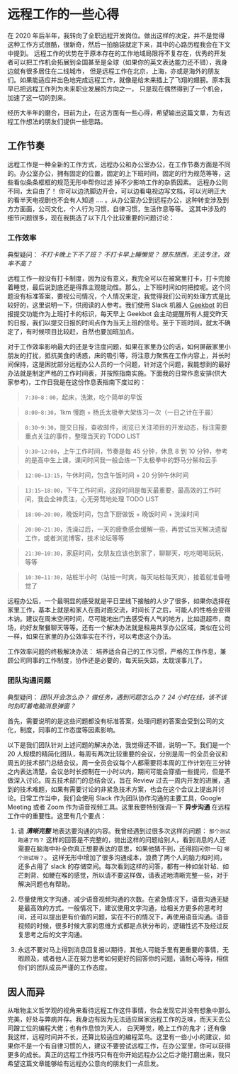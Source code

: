 # 远程工作的一些心得

在 2020 年后半年，我转向了全职远程开发岗位。做出这样的决定，并不是觉得这种工作方式很酷，很新奇，然后一拍脑袋就定下来，其中的心路历程我会在下文中提到。
远程工作的优势在于原本存在的工作地域局限将不复存在，优秀的开发者可以把工作机会拓展到全国甚至是全球（如果你的英文表达能力还不错），我身边就有很多居住在二线城市，
但是远程工作在北京，上海，亦或是海外的朋友们。如果能适应并出色地完成远程工作，就像是给未来插上了飞翔的翅膀。原本我早已把远程工作列为未来职业发展的方向之一，
只是现在偶然得到了一个机会，加速了这一切的到来。

经历大半年的磨合，目前为止，在这方面有一些心得，希望输出这篇文章，为有远程工作想法的朋友们提供一些思路。

## 工作节奏

远程工作是一种全新的工作方式，远程办公和办公室办公，在工作节奏方面是不同的。办公室办公，拥有固定的位置，固定的上下班时间，固定的行为规范等等，这些看似条条框框的规范无形中帮你过滤
掉不少影响工作的杂质因素。 远程办公则不同，太自由了！ 你可以边洗脚边开会，可以边看电视边写文档，可以光明正大的看半天电视剧也不会有人知道 .... 。从办公室办公到远程办公，这种转变涉及到方方面面，公司文化，个人行为习惯，自律习惯，生活作息等等。 这其中涉及的细节问题很多，现在我挑选了以下几个比较重要的问题讨论：

### 工作效率

典型疑问： *不打卡晚上下不了班？ 不打卡早上睡懒觉？ 想东想西，无法专注，效率不高？*

远程工作一般没有打卡制度，因为没有意义，我完全可以在被窝里打卡，打卡完接着睡觉，最后说到底还是得靠主观能动性。那么，上下班时间如何把控呢。这个问题没有标准答案，要视公司情况，个人情况来定，我觉得我们公司的处理方式是比较好的，这里说明一下，供阅读的人参考。我们使用 Slack 机器人 [Geekbot](https://geekbot.com/?k_id=kwd-536352990912&adgroup_id=69039720604&campaign_name_ad=1717121657&gclid=Cj0KCQiAgomBBhDXARIsAFNyUqNxdor3xesT5s3HyCK4dxlBp3US-YpQELdiq8EbQ8ZqpvM0WvADvhAaAtXOEALw_wcB) 的日报提交功能作为上班打卡的标识，每天早上 Geekbot 会主动提醒所有人提交昨天的日报，我们以提交日报的时间点作为当天上班的信号。至于下班时间，就太不确定了，有时候项目比较赶，自然也要加班加点。

对于工作效率影响最大的还是专注度问题，如果在家里办公的话，如何屏蔽家里小朋友的打扰，抵抗美食的诱惑，床的吸引等，将注意力聚焦在工作内容上，并长时间保持，这是困扰部分远程办公人员的一个问题，针对这个问题，我能想到的最好办法就是制定严格的工作时间表，并按照指南实施。下面我的日常作息安排(供大家参考)，工作日我是在这份作息表指南下度过的：

> `7:30~8：00`，起床，洗漱，吃个简单的早饭

> `8:00~8:30`，1km 慢跑 + 杨氏太极拳大架练习一次（一日之计在于晨）

> `8:30~9:30`，提交日报，查收邮件，阅览已关注项目的开发动态，标注需要重点关注的事件，整理当天的 TODO LIST

> `9:30~12:00`，上午工作时间，节奏是每 45 分钟，休息 8 到 10 分钟，参考的是高中生上课，课间时间我一般会练一下太极拳中的野马分鬃和云手

> `12:00~13:15`，午休时间，包含午饭时间 + 20 分钟午休时间

> `13:15~18:00`，下午工作时间，这段时间是每天最重要，最高效的工作时间，我会全神贯注，心无旁骛地处理 TODO LIST

> `18:00~20:00`，晚饭时间，包含下厨做饭 + 晚饭时间 + 洗澡时间

> `20:00~21:30`，洗澡过后，一天的疲惫感会缓解一些，再尝试当天解决遗留工作，或者浏览博客，技术论坛等等

> `21:30~10:30`，家庭时间，女朋友应该也到家了，聊聊天，吃吃喝喝玩玩，等等

> `10:30~11:30`，站桩半小时（站桩一时爽，每天站桩每天爽），接着就准备睡觉了

远程办公后，一个最明显的感受就是平日里线下接触的人少了很多，如果你选择在家里工作，基本上就是和家人在面对面交流，时间长了之后，可能人的性格会变得木讷。建议在周末空闲时间，尽可能地出门去感受有人气的地方，比如逛超市，商场，约好友聚餐聊天等等。还有一个解决办法就是租用共享办公区域，类似在公司一样，如果在家里的办公效率实在不行，可以考虑这个办法。

工作效率问题的终极解决办法： 培养适合自己的工作习惯，严格的工作作息，兼顾公司同事的工作制度，协作还是必要的，每天玩失踪，太耽误事儿了。

### 团队沟通问题

典型疑问： *团队开会怎么办？ 做任务，遇到问题怎么办？ 24 小时在线，该不该时刻盯着电脑消息弹窗？*

首先，需要说明的是这些问题都没有标准答案，处理问题的答案会受到公司的文化，制度，同事的工作态度等因素影响。

以下是我们团队针对上述问题的解决办法，我觉得还不错，说明一下。我们是一个 20 人规模的精简化团队，每周有两次比较重要的会议，分别是周一的全员会议和周五的技术部门总结会议。周一全员会议每个人都需要将本周的工作计划在三分钟之内表达清楚，会议总时长控制在一小时以内，期间可能会穿插一些提问，但是不做深入讨论。周五技术部门的总结会议，旨在 Review 过去一周内开发的进展，遇到的技术难题，如果有需要讨论的非紧急技术方案，也会在这个会议上提出并讨论。日常工作当中，我们会使用 Slack 作为团队协作沟通的主要工具，Google Meeting 或者 Zoom 作为语音视频工具。这里我要特别强调一下 **异步沟通** 在远程工作中的重要性。这里有几个要点： 

1. 请 ***清晰完整*** 地表达要沟通的内容。我曾经遇到过很多次这样的问题： `那个测试跑通了吗？` 这样的回答是不完整的，抛出这样的问题给别人，看到消息的人还需要在脑海中补全你真正想要表达的意思，如果他猜不到，还得回问你一句 `哪个测试呀？`。 这样无形中增加了很多沟通成本，浪费了两个人的脑力和时间，还多占用了 slack 的存储空间。每次看到这样的问答，都有一种如坐针毡、如芒刺背、如鲠在喉的感觉，所以请不要这样做，请表述地清晰完整一些，对于解决问题也有帮助。

2. 尽量使用文字沟通，减少语音视频沟通的次数。在紧急情况下，语音沟通无疑是最高效的方式。一般情况下，建议使用文字沟通，给相关方更多的思考时间，还可以提出更有价值的问题，实在不行的情况下，再使用语音沟通。语音视频的时候，很多时候大家的思维方式都是点状分布的，逻辑性远不及经过反复思考之后的文字沟通。

3. 永远不要对马上得到消息回复报以期待，其他人可能手里有更重要的事情，无暇顾及，或者他人正在努力思考如何更好的回答你的问题，请耐心等待，相信你们的团队成员严谨的工作态度。

## 因人而异

从唯物主义哲学观的视角来看待远程工作这件事情，你会发现它并没有想象中那么完美，好处与弊病并存。我身边有因为无法适应居家远程工作的乏味，而天天去公司蹭工位的编程大佬；也有作息惊为天人，
白天睡觉，晚上工作的鬼才；还有像我这样，远程时间并不长，还算比较适应的编程菜鸟。这里有一些小小的建议，如果你不是一个有自律习惯的人，建议不要尝试远程工作，在办公室里，你可以获得更多的成长。真正的远程工作技巧只有在你开始远程办公之后才能打磨出来，我只希望这篇文章能够给有远程办公意向的朋友们一点启发。